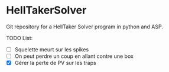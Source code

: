# HellTakerSolver

Git repository for a HellTaker Solver program in python and ASP.

TODO List:
- [ ] Squelette meurt sur les spikes
- [ ] On peut perdre un coup en allant contre une box
- [X] Gérer la perte de PV sur les traps